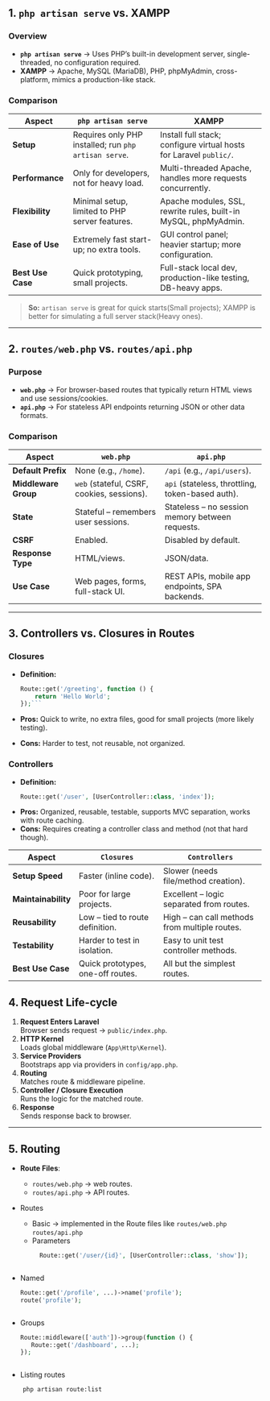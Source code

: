 ## 1. `php artisan serve` vs. XAMPP

### Overview

- **`php artisan serve`** → Uses PHP’s built-in development server, single-threaded, no configuration required.
- **XAMPP** → Apache, MySQL (MariaDB), PHP, phpMyAdmin, cross-platform, mimics a production-like stack.

### Comparison

| Aspect            | `php artisan serve`                                   | XAMPP                                                              |
| ----------------- | ----------------------------------------------------- | ------------------------------------------------------------------ |
| **Setup**         | Requires only PHP installed; run `php artisan serve`. | Install full stack; configure virtual hosts for Laravel `public/`. |
| **Performance**   | Only for developers, not for heavy load.              | Multi-threaded Apache, handles more requests concurrently.         |
| **Flexibility**   | Minimal setup, limited to PHP server features.        | Apache modules, SSL, rewrite rules, built-in MySQL, phpMyAdmin.    |
| **Ease of Use**   | Extremely fast start-up; no extra tools.              | GUI control panel; heavier startup; more configuration.            |
| **Best Use Case** | Quick prototyping, small projects.                    | Full-stack local dev, production-like testing, DB-heavy apps.      |

> **So:** `artisan serve` is great for quick starts(Small projects); XAMPP is better for simulating a full server stack(Heavy ones).

---

## 2. `routes/web.php` vs. `routes/api.php`

### Purpose

- **`web.php`** → For browser-based routes that typically return HTML views and use sessions/cookies.
- **`api.php`** → For stateless API endpoints returning JSON or other data formats.

### Comparison

| Aspect               | `web.php`                                  | `api.php`                                        |
| -------------------- | ------------------------------------------ | ------------------------------------------------ |
| **Default Prefix**   | None (e.g., `/home`).                      | `/api` (e.g., `/api/users`).                     |
| **Middleware Group** | `web` (stateful, CSRF, cookies, sessions). | `api` (stateless, throttling, token-based auth). |
| **State**            | Stateful – remembers user sessions.        | Stateless – no session memory between requests.  |
| **CSRF**             | Enabled.                                   | Disabled by default.                             |
| **Response Type**    | HTML/views.                                | JSON/data.                                       |
| **Use Case**         | Web pages, forms, full-stack UI.           | REST APIs, mobile app endpoints, SPA backends.   |

---

## 3. Controllers vs. Closures in Routes

### Closures

- **Definition:**

  ````php
  Route::get('/greeting', function () {
      return 'Hello World';
  });```

  ````

- **Pros:** Quick to write, no extra files, good for small projects (more likely testing).
- **Cons:** Harder to test, not reusable, not organized.

### Controllers

- **Definition:**
  ```php
  Route::get('/user', [UserController::class, 'index']);
  ```
- **Pros:** Organized, reusable, testable, supports MVC separation, works with route caching.
- **Cons:** Requires creating a controller class and method (not that hard though).

| Aspect              | `Closures`                        | `Controllers`                                 |
| ------------------- | --------------------------------- | --------------------------------------------- |
| **Setup Speed**     | Faster (inline code).             | Slower (needs file/method creation).          |
| **Maintainability** | Poor for large projects.          | Excellent – logic separated from routes.      |
| **Reusability**     | Low – tied to route definition.   | High – can call methods from multiple routes. |
| **Testability**     | Harder to test in isolation.      | Easy to unit test controller methods.         |
| **Best Use Case**   | Quick prototypes, one-off routes. | All but the simplest routes.                  |

## 4. Request Life-cycle

1. **Request Enters Laravel**  
   Browser sends request → `public/index.php`.
2. **HTTP Kernel**  
   Loads global middleware (`App\Http\Kernel`).
3. **Service Providers**  
   Bootstraps app via providers in `config/app.php`.
4. **Routing**  
   Matches route & middleware pipeline.
5. **Controller / Closure Execution**  
   Runs the logic for the matched route.
6. **Response**  
   Sends response back to browser.

---

## 5. Routing

- **Route Files**:

  - `routes/web.php` → web routes.
  - `routes/api.php` → API routes.

- Routes
  - Basic -> implemented in the Route files like `routes/web.php` `routes/api.php`
  - Parameters
    ```php
      Route::get('/user/{id}', [UserController::class, 'show']);
    ```

```

```

- Named

  ```php
  Route::get('/profile', ...)->name('profile');
  route('profile');
  ```

```

```

- Groups
  ```php
  Route::middleware(['auth'])->group(function () {
     Route::get('/dashboard', ...);
  });
  ```

```

```

- Listing routes

```bash
    php artisan route:list
```
